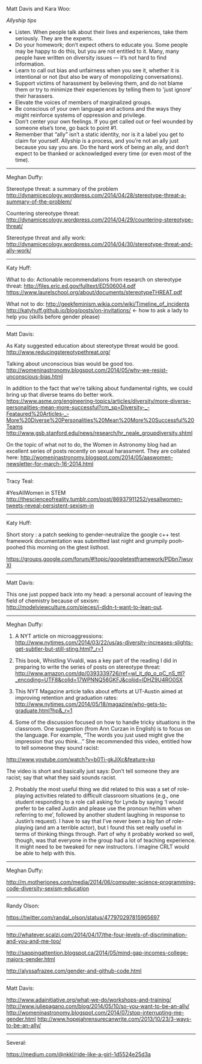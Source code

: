 Matt Davis and Kara Woo:

*Allyship tips*

* Listen. When people talk about their lives and experiences, take them seriously. They are the experts.
* Do your homework; don’t expect others to educate you. Some people may be happy to do this, but you are not entitled to it. Many, many people have written on diversity issues — it’s not hard to find information.
* Learn to call out bias and unfairness when you see it, whether it is intentional or not (but also be wary of monopolizing conversations).
* Support victims of harassment by believing them, and do not blame them or try to minimize their experiences by telling them to 'just ignore' their harassers.
* Elevate the voices of members of marginalized groups.
* Be conscious of your own language and actions and the ways they might reinforce systems of oppression and privilege.
* Don’t center your own feelings. If you get called out or feel wounded by someone else’s tone, go back to point #1.
* Remember that “ally” isn’t a static identity, nor is it a label you get to claim for yourself. Allyship is a process, and you’re not an ally just because you say you are. Do the hard work of being an ally, and don’t expect to be thanked or acknowledged every time (or even most of the time).

----------------------------------------

Meghan Duffy:

Stereotype threat: a summary of the problem http://dynamicecology.wordpress.com/2014/04/28/stereotype-threat-a-summary-of-the-problem/

Countering stereotype threat: http://dynamicecology.wordpress.com/2014/04/29/countering-stereotype-threat/

Stereotype threat and ally work: http://dynamicecology.wordpress.com/2014/04/30/stereotype-threat-and-ally-work/

----------------------------------------

Katy Huff:

What to do:
Actionable recommendations from research on stereotype threat:
http://files.eric.ed.gov/fulltext/ED506004.pdf  
https://www.laurelschool.org/about/documents/stereotypeTHREAT.pdf

What not to do:
http://geekfeminism.wikia.com/wiki/Timeline_of_incidents  
http://katyhuff.github.io/blog/posts/on-invitations/ <- how to ask a lady to help you (skills before gender please)

----------------------------------------

Matt Davis:

As Katy suggested education about stereotype threat would be good.
http://www.reducingstereotypethreat.org/

Talking about unconscious bias would be good too.
http://womeninastronomy.blogspot.com/2014/05/why-we-resist-unconscious-bias.html

In addition to the fact that we're talking about fundamental rights, we could bring up that diverse teams do better work.
https://www.asme.org/engineering-topics/articles/diversity/more-diverse-personalities-mean-more-successful?cm_sp=Diversity-_-Feataured%20Articles-_-More%20Diverse%20Personalities%20Mean%20More%20Successful%20Teams
http://www.gsb.stanford.edu/news/research/hr_neale_groupdiversity.shtml

On the topic of what not to do, the Women in Astronomy blog had an
excellent series of posts recently on sexual harassment. They are
collated here: http://womeninastronomy.blogspot.com/2014/05/aaswomen-newsletter-for-march-16-2014.html

----------------------------------------

Tracy Teal:

#YesAllWomen in STEM
http://thescienceofreality.tumblr.com/post/86937911252/yesallwomen-tweets-reveal-persistent-sexism-in

----------------------------------------

Katy Huff: 

Short story : a patch seeking to gender-neutralize the google c++ test
framework documentation was submitted last night and grumpily
pooh-poohed this morning on the gtest listhost.

https://groups.google.com/forum/#!topic/googletestframework/PDbn7iwuyXI

----------------------------------------

Matt Davis:

This one just popped back into my head: a personal account of leaving
the field of chemistry because of sexism:
http://modelviewculture.com/pieces/i-didn-t-want-to-lean-out.

----------------------------------------

Meghan Duffy:

1. A NYT article on microaggressions: http://www.nytimes.com/2014/03/22/us/as-diversity-increases-slights-get-subtler-but-still-sting.html?_r=1
2. This book, Whistling Vivaldi, was a key part of the reading I did in preparing to write the series of posts on stereotype threat: http://www.amazon.com/dp/0393339726/ref=wl_it_dp_o_pC_nS_ttl?_encoding=UTF8&colid=17WPNNQ56GKFJ&coliid=IDHZ9U4RO0SX
3. This NYT Magazine article talks about efforts at UT-Austin aimed at improving retention and graduation rates:
http://www.nytimes.com/2014/05/18/magazine/who-gets-to-graduate.html?hp&_r=1

1. Some of the discussion focused on how to handle tricky situations in the classroom. One suggestion (from Ann Curzan in English) is to focus on the language. For example, “The words you just used might give the impression that you think…” She recommended this video, entitled how to tell someone they sound racist:

http://www.youtube.com/watch?v=b0Ti-gkJiXc&feature=kp

The video is short and basically just says: Don’t tell someone they are racist; say that what they said sounds racist.

2. Probably the most useful thing we did related to this was a set of role-playing activities related to difficult classroom situations (e.g., one student responding to a role call asking for Lynda by saying ‘I would prefer to be called Justin and please use the pronoun he/him when referring to me’, followed by another student laughing in response to Justin’s request). I have to say that I’ve never been a big fan of role-playing (and am a terrible actor), but I found this set really useful in terms of thinking things through. Part of why it probably worked so well, though, was that everyone in the group had a lot of teaching experience. It might need to be tweaked for new instructors. I imagine CRLT would be able to help with this. 

----------------------------------------

Meghan Duffy:

http://m.motherjones.com/media/2014/06/computer-science-programming-code-diversity-sexism-education

----------------------------------------

Randy Olson:

https://twitter.com/randal_olson/status/477970297815965697

----------------------------------------

http://whatever.scalzi.com/2014/04/17/the-four-levels-of-discrimination-and-you-and-me-too/

http://sappingattention.blogspot.ca/2014/05/mind-gap-incomes-college-majors-gender.html

http://alyssafrazee.com/gender-and-github-code.html

----------------------------------------

Matt Davis:

http://www.adainitiative.org/what-we-do/workshops-and-training/
http://www.juliepagano.com/blog/2014/05/10/so-you-want-to-be-an-ally/
http://womeninastronomy.blogspot.com/2014/07/stop-interrupting-me-gender.html
http://www.hopejahrensurecanwrite.com/2013/10/23/3-ways-to-be-an-ally/

----------------------------------------

Several:

https://medium.com/@nkkl/ride-like-a-girl-1d5524e25d3a

